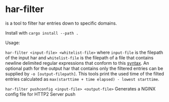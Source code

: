 # har-filter

is a tool to filter har entries down to specific domains.

Install with `cargo install --path .`

Usage:

`har-filter <input-file> <whitelist-file>`
where `input-file` is the filepath of the input har and `whitelist-file` is the filepath of a file that contains newline delimited regular expressions that conform to this [syntax](https://docs.rs/regex/1.3.9/regex/#syntax). An optional path for the output har that contains only the filtered entries can be supplied by `-o [output-filepath]`.
This tools print the used time of the filted entries calculated as `max(starttime + time elapsed) - lowest starttime`.

`har-filter pushconfig <input-file> <output-file>`
Generates a NGINX config file for HTTP2 Server push
